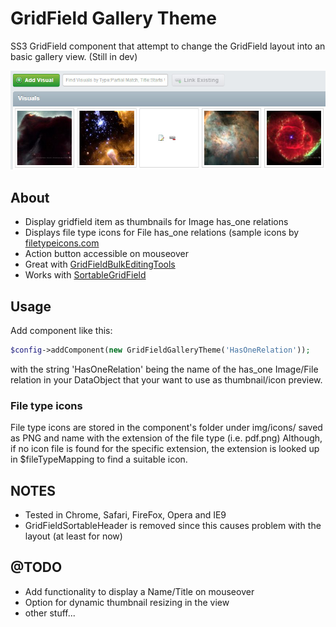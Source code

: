GridField Gallery Theme
============================
SS3 GridField component that attempt to change the GridField layout into an basic gallery view. (Still in dev)

![preview](screenshots/GridFieldGalleryTheme.jpg)

## About
* Display gridfield item as thumbnails for Image has_one relations
* Displays file type icons for File has_one relations (sample icons by [filetypeicons.com](http://filetypeicons.com)
* Action button accessible on mouseover
* Great with [GridFieldBulkEditingTools](https://github.com/colymba/GridFieldBulkEditingTools)
* Works with [SortableGridField](https://github.com/UndefinedOffset/SortableGridField)

## Usage
Add component like this:
````php
$config->addComponent(new GridFieldGalleryTheme('HasOneRelation'));
````
with the string 'HasOneRelation' being the name of the has_one Image/File relation in your DataObject that your want to use as thumbnail/icon preview.

### File type icons
File type icons are stored in the component's folder under img/icons/ saved as PNG and name with the extension of the file type (i.e. pdf.png)
Although, if no icon file is found for the specific extension, the extension is looked up in $fileTypeMapping to find a suitable icon.

## NOTES
* Tested in Chrome, Safari, FireFox, Opera and IE9
* GridFieldSortableHeader is removed since this causes problem with the layout (at least for now)

## @TODO
* Add functionality to display a Name/Title on mouseover
* Option for dynamic thumbnail resizing in the view
* other stuff...